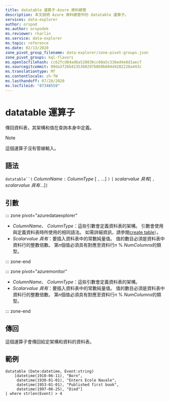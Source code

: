 ```yaml
---
title: datatable 運算子-Azure 資料總管
description: 本文說明 Azure 資料總管中的 datatable 運算子。
services: data-explorer
author: orspod
ms.author: orspodek
ms.reviewer: rkarlin
ms.service: data-explorer
ms.topic: reference
ms.date: 02/13/2020
zone_pivot_group_filename: data-explorer/zone-pivot-groups.json
zone_pivot_groups: kql-flavors
ms.openlocfilehash: cc62fcd04ad6a528836cc60a5c336ed4e8d1aecf
ms.sourcegitcommit: 09da3f26b4235368297b8b9b604d4282228a443c
ms.translationtype: MT
ms.contentlocale: zh-TW
ms.lasthandoff: 07/28/2020
ms.locfileid: "87348559"
---
```

# <a name="datatable-operator"></a>datatable 運算子

傳回資料表，其架構和值在查詢本身中定義。

> [!NOTE]
> 這個運算子沒有管線輸入。

## <a name="syntax"></a>語法

`datatable``(` *ColumnName* `:` *ColumnType* [ `,` ...] `)` `[` *scalarvalue 具有*[ `,` *scalarvalue 具有*...]`]`

## <a name="arguments"></a>引數

::: zone pivot="azuredataexplorer"

* *ColumnName*、 *ColumnType*：這些引數會定義資料表的架構。 引數會使用與定義資料表時所使用的相同語法。
  如需詳細資訊，請參閱[create table](../management/create-table-command.md)）。
* *Scalarvalue 具有*：要插入資料表中的常數純量值。 值的數目必須是資料表中資料行的整數倍數。 第*n*個值必須具有對應至資料行*n*  %  *NumColumns*的類型。

::: zone-end

::: zone pivot="azuremonitor"

* *ColumnName*、 *ColumnType*：這些引數會定義資料表的架構。
* *Scalarvalue 具有*：要插入資料表中的常數純量值。 值的數目必須是資料表中資料行的整數倍數。 第*n*個值必須具有對應至資料行*n*  %  *NumColumns*的類型。

::: zone-end

## <a name="returns"></a>傳回

這個運算子會傳回給定架構和資料的資料表。

## <a name="example"></a>範例

```kusto
datatable (Date:datetime, Event:string)
    [datetime(1910-06-11), "Born",
     datetime(1930-01-01), "Enters Ecole Navale",
     datetime(1953-01-01), "Published first book",
     datetime(1997-06-25), "Died"]
| where strlen(Event) > 4
```
